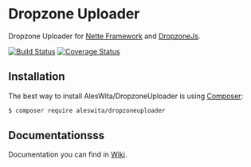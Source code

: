 # Dropzone Uploader
Dropzone Uploader for [Nette Framework](https://nette.org) and [DropzoneJs](http://www.dropzonejs.com).

[![Build Status](https://travis-ci.org/aleswita/DropzoneUploader.svg?branch=master)](https://travis-ci.org/aleswita/DropzoneUploader)
[![Coverage Status](https://coveralls.io/repos/github/aleswita/DropzoneUploader/badge.svg?branch=master)](https://coveralls.io/github/aleswita/DropzoneUploader?branch=master)

## Installation
The best way to install AlesWita/DropzoneUploader is using [Composer](http://getcomposer.org/):
```sh
$ composer require aleswita/dropzoneuploader
```


## Documentationsss
Documentation you can find in [Wiki](https://github.com/aleswita/DropzoneUploader/wiki).
